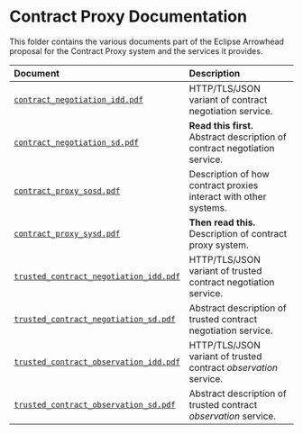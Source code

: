 # Contract Proxy Documentation

This folder contains the various documents part of the Eclipse Arrowhead proposal for the Contract Proxy system and the services it provides.

| Document                                         | Description               |
|:-------------------------------------------------|:--------------------------|
| [`contract_negotiation_idd.pdf`][cnidd]          | HTTP/TLS/JSON variant of contract negotiation service. |
| [`contract_negotiation_sd.pdf`][cnsd]            | __Read this first.__ Abstract description of contract negotiation service. |
| [`contract_proxy_sosd.pdf`][cpsosd]              | Description of how contract proxies interact with other systems. |
| [`contract_proxy_sysd.pdf`][cpsysd]              | __Then read this.__ Description of contract proxy system. |
| [`trusted_contract_negotiation_idd.pdf`][tcnidd] | HTTP/TLS/JSON variant of trusted contract negotiation service. |
| [`trusted_contract_negotiation_sd.pdf`][tcnsd]   | Abstract description of trusted contract negotiation service. |
| [`trusted_contract_observation_idd.pdf`][tcoidd] | HTTP/TLS/JSON variant of trusted contract _observation_ service. |
| [`trusted_contract_observation_sd.pdf`][tcosd]   | Abstract description of trusted contract _observation_ service. |

[cnidd]: contract_negotiation_idd.pdf
[cnsd]: contract_negotiation_sd.pdf
[cpsosd]: contract_proxy_sosd.pdf
[cpsysd]: contract_proxy_sysd.pdf
[tcnidd]: trusted_contract_negotiation_idd.pdf
[tcnsd]: trusted_contract_negotiation_sd.pdf
[tcoidd]: trusted_contract_observation_idd.pdf
[tcosd]: trusted_contract_observation_sd.pdf